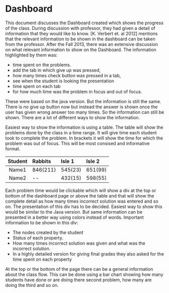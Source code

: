 # Dashboard #

This document discusses the Dashboard created which shows the progress of the class.
During discussion with professor, they had given a detail of information that they 
would like to know. [K. Verbert et. al 2012] mentions that the relevant information 
to be shown in the dashboard can be taken from the professor. After the Fall 2013, there
was an extensive discussion on what relevant information to show on the Dashboard. The 
information highlighted by them was:

* time spent on the problems.
* add the tab in which give up was pressed, 
* how many times check button was pressed in a tab,
* see when the student is looking the presentation 
* time spent on each tab
* for how much time was the problem in focus and out of focus.

These were based on the java version. But the information is still the same. There is
no give up button now but instead the answer is shown once the user has given wrong answer
too many times. So the information can still be shown. There are a lot of different ways
to show the information.

Easiest way to show the information is using a table. The table will show the problems done
by the class in a time range. It will give time each student took to complete the problem.
In brackets it will show the time for which the problem was out of focus. This will be most
consised and informative format.


| Student | Rabbits  | Isle 1  | Isle 2  |
|:-------:|:---------|:--------|:--------|
| Name1   | 846(211) | 545(23) | 651(99) |
| Name2   |    --    | 432(15) | 598(55) |


Each problem time would be clickable which will show a div at the top or bottom of the dashboard
page or above the table and that will show the complete detail as how many times incorrect solution 
was entered and so on. The presentation of this div has to be decided. Easiest way to show this
would be similar to the Java version. But same information can be presented in a better way using
colors instead of words. Important information to be shown in this div:
* The nodes created by the student
* Status of each property.
* How many times incorrect solution was given and what was the incorrect solution.
* In a highly detailed version for giving final grades they also asked for the time spent on each property

At the top or the bottom of the page there can be a general information about the class flow. 
This can be done using a bar chart showing how many students have done or are doing there second
problem, how many are doing the third and so on.